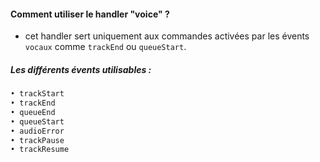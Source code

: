 #### Comment utiliser le handler "voice" ?
- cet handler sert uniquement aux commandes activées par les évents `vocaux` comme `trackEnd` ou `queueStart`.

##### Les différents évents utilisables :
```html
• trackStart
• trackEnd
• queueEnd
• queueStart
• audioError
• trackPause
• trackResume
```
